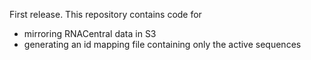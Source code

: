 First release. This repository contains code for

- mirroring RNACentral data in S3
- generating an id mapping file containing only the active sequences
